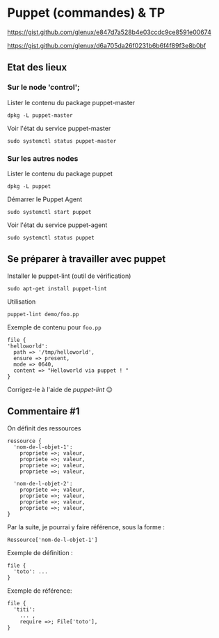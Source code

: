 # Puppet (commandes) & TP

https://gist.github.com/glenux/e847d7a528b4e03ccdc9ce8591e00674

https://gist.github.com/glenux/d6a705da26f0231b6b6f4f89f3e8b0bf

## Etat des lieux

### Sur le node 'control';

Lister le contenu du package puppet-master

    dpkg -L puppet-master

Voir l'état du service puppet-master

    sudo systemctl status puppet-master

### Sur les autres nodes

Lister le contenu du package puppet

    dpkg -L puppet

Démarrer le Puppet Agent

    sudo systemctl start puppet

Voir l'état du service puppet-agent

    sudo systemctl status puppet

## Se préparer à travailler avec puppet

Installer le puppet-lint (outil de vérification)

    sudo apt-get install puppet-lint

Utilisation

    puppet-lint demo/foo.pp

Exemple de contenu pour `foo.pp`

    file {
    'helloworld':
      path => '/tmp/helloworld',
      ensure => present,
      mode => 0640,
      content => "Helloworld via puppet ! "
    }

Corrigez-le à l'aide de _puppet-lint_ :wink:

## Commentaire #1

On définit des ressources

    ressource {
      'nom-de-l-objet-1':
        propriete =>; valeur,
        propriete =>; valeur,
        propriete =>; valeur,
        propriete =>; valeur,

      'nom-de-l-objet-2':
        propriete =>; valeur,
        propriete =>; valeur,
        propriete =>; valeur,
        propriete =>; valeur,
    }

Par la suite, je pourrai y faire référence, sous la
forme :

    Ressource['nom-de-l-objet-1']

Exemple de définition :

    file {
      'toto': ...
    }

Exemple de référence:

    file {
      'titi':
        ... ,
        require =>; File['toto'],
    }
